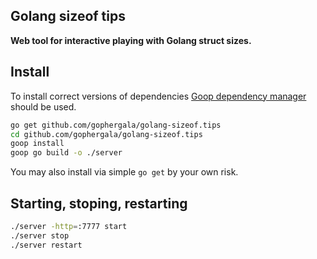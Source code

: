 Golang sizeof tips
------------------

**Web tool for interactive playing with Golang struct sizes.**

## Install
To install correct versions of dependencies
[Goop dependency manager](https://github.com/nitrous-io/goop) should be used.
```bash
go get github.com/gophergala/golang-sizeof.tips
cd github.com/gophergala/golang-sizeof.tips
goop install
goop go build -o ./server
```
You may also install via simple `go get` by your own risk.


## Starting, stoping, restarting
```bash
./server -http=:7777 start
./server stop
./server restart
```
